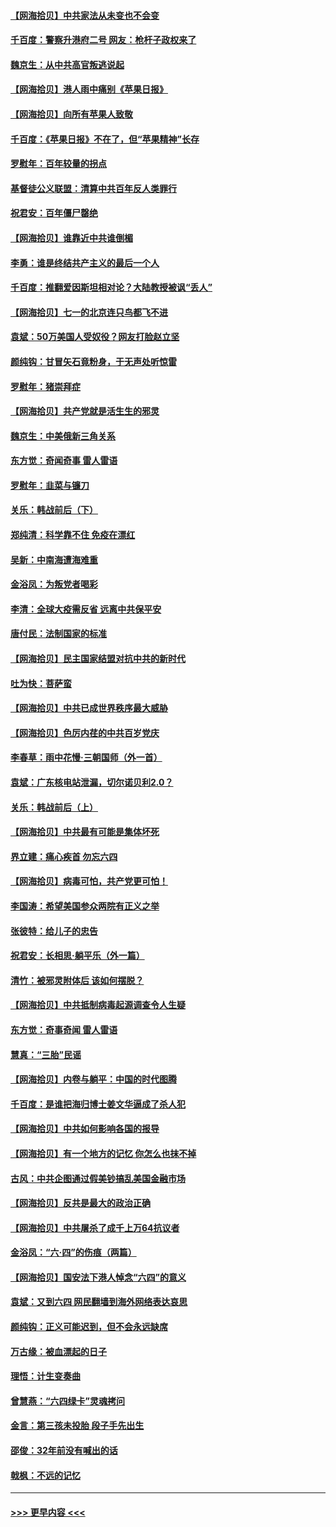 #### [【网海拾贝】中共家法从未变也不会变](../pages/nsc993/n13050366.md?t=06280502) 
#### [千百度：警察升港府二号 网友：枪杆子政权来了](../pages/nsc993/n13050261.md?t=06280502) 
#### [魏京生：从中共高官叛逃说起](../pages/nsc993/n13048997.md?t=06280502) 
#### [【网海拾贝】港人雨中痛别《苹果日报》](../pages/nsc993/n13048941.md?t=06280502) 
#### [【网海拾贝】向所有苹果人致敬](../pages/nsc993/n13046795.md?t=06280502) 
#### [千百度：《苹果日报》不在了，但“苹果精神”长存](../pages/nsc993/n13046703.md?t=06280502) 
#### [罗慰年：百年较量的拐点](../pages/nsc993/n13046542.md?t=06280502) 
#### [基督徒公义联盟：清算中共百年反人类罪行](../pages/nsc993/n13046499.md?t=06280502) 
#### [祝君安：百年僵尸罄绝](../pages/nsc993/n13045595.md?t=06280502) 
#### [【网海拾贝】谁靠近中共谁倒楣](../pages/nsc993/n13044667.md?t=06280502) 
#### [李勇：谁是终结共产主义的最后一个人](../pages/nsc993/n13044397.md?t=06280502) 
#### [千百度：推翻爱因斯坦相对论？大陆教授被讽“丢人”](../pages/nsc993/n13043908.md?t=06280502) 
#### [【网海拾贝】七一的北京连只鸟都飞不进](../pages/nsc993/n13041377.md?t=06280502) 
#### [袁斌：50万美国人受奴役？网友打脸赵立坚](../pages/nsc993/n13041330.md?t=06280502) 
#### [颜纯钩：甘冒矢石竟粉身，于无声处听惊雷](../pages/nsc993/n13041140.md?t=06280502) 
#### [罗慰年：猪崇拜症](../pages/nsc993/n13041071.md?t=06280502) 
#### [【网海拾贝】共产党就是活生生的邪灵](../pages/nsc993/n13036627.md?t=06280502) 
#### [魏京生：中美俄新三角关系](../pages/nsc993/n13035986.md?t=06280502) 
#### [东方觉：奇闻奇事 雷人雷语](../pages/nsc993/n13035878.md?t=06280502) 
#### [罗慰年：韭菜与镰刀](../pages/nsc993/n13034374.md?t=06280502) 
#### [关乐：韩战前后（下）](../pages/nsc993/n13034113.md?t=06280502) 
#### [郑纯清：科学靠不住 免疫在漂红](../pages/nsc993/n13034093.md?t=06280502) 
#### [吴新：中南海遭海难重](../pages/nsc993/n13034084.md?t=06280502) 
#### [金浴凤：为叛党者喝彩](../pages/nsc993/n13034058.md?t=06280502) 
#### [李清：全球大疫需反省 远离中共保平安](../pages/nsc993/n13033784.md?t=06280502) 
#### [唐付民：法制国家的标准](../pages/nsc993/n13032944.md?t=06280502) 
#### [【网海拾贝】民主国家结盟对抗中共的新时代](../pages/nsc993/n13031717.md?t=06280502) 
#### [吐为快：菩萨蛮](../pages/nsc993/n13030033.md?t=06280502) 
#### [【网海拾贝】中共已成世界秩序最大威胁](../pages/nsc993/n13028138.md?t=06280502) 
#### [【网海拾贝】色厉内荏的中共百岁党庆](../pages/nsc993/n13025582.md?t=06280502) 
#### [李春草：雨中花慢‧三朝国师（外一首）](../pages/nsc993/n13025567.md?t=06280502) 
#### [袁斌：广东核电站泄漏，切尔诺贝利2.0？](../pages/nsc993/n13025475.md?t=06280502) 
#### [关乐：韩战前后（上）](../pages/nsc993/n13025387.md?t=06280502) 
#### [【网海拾贝】中共最有可能是集体坏死](../pages/nsc993/n13023101.md?t=06280502) 
#### [界立建：痛心疾首 勿忘六四](../pages/nsc993/n13022339.md?t=06280502) 
#### [【网海拾贝】病毒可怕，共产党更可怕！](../pages/nsc993/n13020728.md?t=06280502) 
#### [李国涛：希望美国参众两院有正义之举](../pages/nsc993/n13020674.md?t=06280502) 
#### [张彼特：给儿子的忠告](../pages/nsc993/n13018934.md?t=06280502) 
#### [祝君安：长相思‧躺平乐（外一篇）](../pages/nsc993/n13018923.md?t=06280502) 
#### [清竹：被邪灵附体后 该如何摆脱？](../pages/nsc993/n13018877.md?t=06280502) 
#### [【网海拾贝】中共抵制病毒起源调查令人生疑](../pages/nsc993/n13017785.md?t=06280502) 
#### [东方觉：奇事奇闻 雷人雷语](../pages/nsc993/n13017577.md?t=06280502) 
#### [慧真：“三胎”民谣](../pages/nsc993/n13017394.md?t=06280502) 
#### [【网海拾贝】内卷与躺平：中国的时代图腾](../pages/nsc993/n13016128.md?t=06280502) 
#### [千百度：是谁把海归博士姜文华逼成了杀人犯](../pages/nsc993/n13015218.md?t=06280502) 
#### [【网海拾贝】中共如何影响各国的报导](../pages/nsc993/n13012599.md?t=06280502) 
#### [【网海拾贝】有一个地方的记忆 你怎么也抹不掉](../pages/nsc993/n13009802.md?t=06280502) 
#### [古风：中共企图通过假美钞搞乱美国金融市场](../pages/nsc993/n13009626.md?t=06280502) 
#### [【网海拾贝】反共是最大的政治正确](../pages/nsc993/n13007051.md?t=06280502) 
#### [【网海拾贝】中共屠杀了成千上万64抗议者](../pages/nsc993/n13002713.md?t=06280502) 
#### [金浴凤：“六·四”的伤痕（两篇）](../pages/nsc993/n13001719.md?t=06280502) 
#### [【网海拾贝】国安法下港人悼念“六四”的意义](../pages/nsc993/n13001039.md?t=06280502) 
#### [袁斌：又到六四 网民翻墙到海外网络表达哀思](../pages/nsc993/n13000995.md?t=06280502) 
#### [颜纯钩：正义可能迟到，但不会永远缺席](../pages/nsc993/n13000920.md?t=06280502) 
#### [万古缘：被血漂起的日子](../pages/nsc993/n13000914.md?t=06280502) 
#### [理悟：计生变奏曲](../pages/nsc993/n13000414.md?t=06280502) 
#### [曾慧燕：“六四绿卡”灵魂拷问](../pages/nsc993/n13000277.md?t=06280502) 
#### [金言：第三孩未投胎 段子手先出生](../pages/nsc993/n13000215.md?t=06280502) 
#### [邵俊：32年前没有喊出的话](../pages/nsc993/n13000181.md?t=06280502) 
#### [戟枫：不远的记忆](../pages/nsc993/n13000121.md?t=06280502) 

----
#### [ >>> 更早内容 <<< ](../indexes/nsc993-earlier.md)
